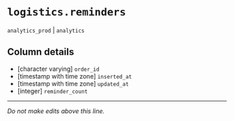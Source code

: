 # `logistics.reminders`
`analytics_prod` | `analytics`

## Column details
* [character varying] `order_id`
* [timestamp with time zone] `inserted_at`
* [timestamp with time zone] `updated_at`
* [integer]   `reminder_count`

-------------------------------------------------------------------------------
*Do not make edits above this line.*
